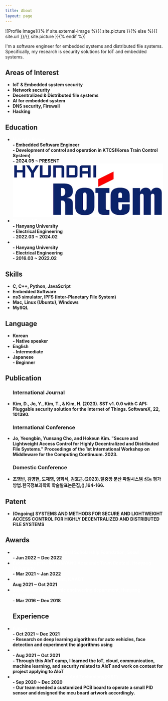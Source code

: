 ```yaml
---
title: About
layout: page
---
```

![Profile Image]({% if site.external-image %}{{ site.picture }}{% else %}{{ site.url }}/{{ site.picture }}{% endif %})

<p> I'm a software engineer for embedded systems and distributed file systems. Specifically, my research is security solutions for IoT and embedded systems.</p>

<h2>Areas of Interest</h2>
<ul>
	<li><b>IoT & Embedded system security</b></li>
	<li><b>Network security</b></li>
	<li><b>Decentralized & Distributed file systems</b></li>
	<li><b>AI for embedded system</b></li>
	<li><b>DNS security, Firewall</b></li>
	<li><b>Hacking</b></li>
</ul>

<h2>Education</h2>

<ul>
	<li><b><span style="color:white">Hyundai Rotem</span><br>- Embedded Software Engineer<br>- Development of control and operation in KTCS(Korea Train Control System)<br>- 2024.05 ~ PRESENT</b><img src="./assets/images/rotem.jpg"/> </li>
	<li><b><span style="color:white">Master of Science</span><br>- Hanyang University<br>- Electrical Engineering<br>- 2022.03 ~ 2024.02</b></li>
	<li><b><span style="color:white">Bachelor of Science</span><br>- Hanyang University<br>- Electrical Engineering<br>- 2016.03 ~ 2022.02</b></li>

</ul>

<h2>Skills</h2>

<ul class="skill-list">
	<li><b>C, C++, Python, JavaScript</b></li>
	<li><b>Embedded Software</b></li>
	<li><b>ns3 simulator, IPFS (Inter-Planetary File System)</b></li>
	<li><b>Mac, Linux (Ubuntu), Windows</b></li>
	<li><b>MySQL</b></li>
</ul>

<h2>Language</h2>

<ul>
	<li><b>Korean<br>- Native speaker</b></li>
	<li><b>English<br>- Intermediate</b></li>
	<li><b>Japanese<br>- Beginner</b></li>
</ul>

<h2> Publication </h2>

<ul>
	<h3> International Journal </h3>
	<li><b>Kim, D., Jo, Y., Kim, T., & Kim, H. (2023). SST v1. 0.0 with C API: Pluggable security solution for the Internet of Things. SoftwareX, 22, 101390.</b></li>
	<h3> International Conference </h3>
	<li><b>Jo, Yeongbin, Yunsang Cho, and Hokeun Kim. "Secure and Lightweight Access Control for Highly Decentralized and Distributed File Systems." Proceedings of the 1st International Workshop on Middleware for the Computing Continuum. 2023.</b></li>
	<h3> Domestic Conference </h3>
	<li><b>조영빈, 김영현, 도재영, 양회석, 김호근.(2023).탈중앙 분산 파일시스템 성능 평가 방법.한국정보과학회 학술발표논문집,(),164-166.</b></li>

</ul>

<h2>Patent</h2>

<ul>
	<li><b>(Ongoing) SYSTEMS AND METHODS FOR SECURE AND LIGHTWEIGHT ACCESS CONTROL FOR HIGHLY DECENTRALIZED AND DISTRIBUTED FILE SYSTEMS</b></li>
</ul>

<h2>Awards</h2>

<ul>
	<li><b><span style="color:white">Scholarship in Paan Cultural Scholarship Foundation, Seoul</span><br>- Jun 2022 ~ Dec 2022</b></li>
	<li><b><span style="color:white">Excellence prize in HANYANG Academic Town Contest, Hanyang University</span><br>- Mar 2021 ~ Jan 2022</b></li>
	<li><b><span style="color:white">Top prize in AIoT contest, KAACT</span><br>Aug 2021 ~ Oct 2021</b></li>
	<li><b><span style="color:white">Scholarship in electronic engineering department, Hanyang University</span><br>- Mar 2016 ~ Dec 2018</b></li>
</ul>

<ul>
	<h2>Experience</h2>
	<li><b><span style="color:white">Funzin</span><br>- Oct 2021 ~ Dec 2021<br>- Research on deep learning algorithms for auto vehicles, face detection and experiment the algorithms using</b></li>
	<li><b><span style="color:white">KAACT AIoT Camp</span><br>- Aug 2021 ~ Oct 2021<br>- Through this AIoT camp, I learned the IoT, cloud, communication, machine learning, and security related to AIoT and work on contest for project applying to AIoT</b></li>
	<li><b><span style="color:white">Korea Institute Of Science And Technology(KIST)</span><br>- Sep 2020 ~ Dec 2020<br>- Our team needed a customized PCB board to operate a small PID sensor and designed the mcu board artwork accordingly.</b></li>
</ul>

